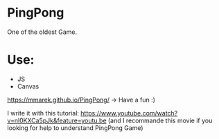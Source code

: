 # PingPong
One of the oldest Game.

# Use:
- JS
- Canvas

https://mmarek.github.io/PingPong/ -> Have a fun :)


I write it with this tutorial: https://www.youtube.com/watch?v=nl0KXCa5pJk&feature=youtu.be 
(and I recommande this movie if you looking for help to understand PingPong Game)
